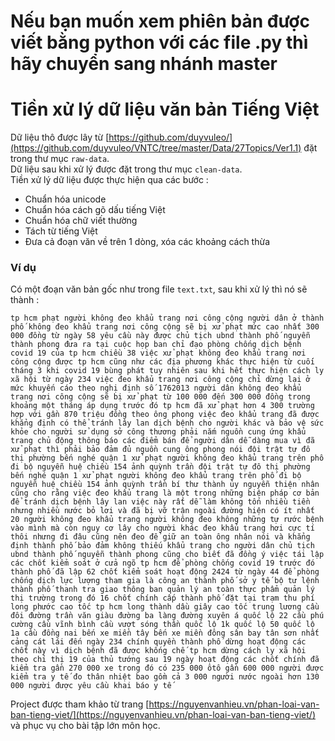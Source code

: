 # Nếu bạn muốn xem phiên bản được viết bằng python với các file .py thì hãy chuyển sang nhánh master
# Tiền xử lý dữ liệu văn bản Tiếng Việt
Dữ liệu thô được lây từ [https://github.com/duyvuleo/](https://github.com/duyvuleo/VNTC/tree/master/Data/27Topics/Ver1.1) đặt trong thư mục `raw-data`. <br />
Dữ liệu sau khi xử lý được đặt trong thư mục `clean-data`. <br />
Tiền xử lý dữ liệu được thực hiện qua các bước : 
- Chuẩn hóa unicode 
- Chuẩn hóa cách gõ dấu tiếng Việt
- Chuẩn hóa chữ viết thường
- Tách từ tiếng Việt
- Đưa cả đoạn văn về trên 1 dòng, xóa các khoảng cách thừa

### Ví dụ 
Có một đoạn văn bản gốc như trong file `text.txt`, sau khi xử lý thì nó sẽ thành :
```
tp hcm phạt người không đeo khẩu trang nơi công cộng người dân ở thành phố không đeo khẩu trang nơi công cộng sẽ bị xử phạt mức cao nhất 300 000 đồng từ ngày 58 yêu cầu này được chủ tịch ubnd thành phố nguyễn thành phong đưa ra tại cuộc họp ban chỉ đạo phòng chống dịch bệnh covid 19 của tp hcm chiều 38 việc xử phạt không đeo khẩu trang nơi công cộng được tp hcm cũng như các địa phương khác thực hiện từ cuối tháng 3 khi covid 19 bùng phát tuy nhiên sau khi hết thực hiện cách ly xã hội từ ngày 234 việc đeo khẩu trang nơi công cộng chỉ dừng lại ở mức khuyến cáo theo nghị định số 1762013 người dân không đeo khẩu trang nơi công cộng sẽ bị xử phạt từ 100 000 đến 300 000 đồng trong khoảng một tháng áp dụng trước đó tp hcm đã xử phạt hơn 4 300 trường hợp với gần 870 triệu đồng theo ông phong việc đeo khẩu trang đã được khẳng định có thể tránh lây lan dịch bệnh cho người khác và bảo vệ sức khỏe cho người sử dụng sở công thương phải nắm nguồn cung ứng khẩu trang chủ động thông báo các điểm bán để người dân dễ dàng mua vì đã xử phạt thì phải bảo đảm đủ nguồn cung ông phong nói đội trật tự đô thị phường bến nghé quận 1 xử phạt người không đeo khẩu trang trên phố đi bộ nguyễn huệ chiều 154 ảnh quỳnh trần đội trật tự đô thị phường bến nghé quận 1 xử phạt người không đeo khẩu trang trên phố đi bộ nguyễn huệ chiều 154 ảnh quỳnh trần bí thư thành ủy nguyễn thiện nhân cũng cho rằng việc đeo khẩu trang là một trong những biện pháp cơ bản để tránh dịch bệnh lây lan việc này rất dễ làm không tốn nhiều tiền nhưng nhiều nước bỏ lơi và đã bị vỡ trận ngoài đường hiện có ít nhất 20 người không đeo khẩu trang người không đeo không những tự rước bệnh vào mình mà còn nguy cơ lây cho người khác đeo khẩu trang hơi cực tí thôi nhưng đi đâu cũng nên đeo để giữ an toàn ông nhân nói và khẳng định thành phố bảo đảm không thiếu khẩu trang cho người dân chủ tịch ubnd thành phố nguyễn thành phong cũng cho biết đã đồng ý việc tái lập các chốt kiểm soát ở cửa ngõ tp hcm để phòng chống covid 19 trước đó thành phố đã lập 62 chốt kiểm soát hoạt động 2424 từ ngày 44 để phòng chống dịch lực lượng tham gia là công an thành phố sở y tế bộ tư lệnh thành phố thanh tra giao thông ban quản lý an toàn thực phẩm quản lý thị trường trong đó 16 chốt chính cấp thành phố đặt tại trạm thu phí long phước cao tốc tp hcm long thành dầu giây cao tốc trung lương cầu đôi đường trần văn giàu đường ba làng đường xuyên á quốc lộ 22 cầu phú cường cầu vĩnh bình cầu vượt sóng thần quốc lộ 1k quốc lộ 50 quốc lộ 1a cầu đồng nai bến xe miền tây bến xe miền đông sân bay tân sơn nhất cảng cát lái đến ngày 234 chính quyền thành phố dừng hoạt động các chốt này vì dịch bệnh đã được khống chế tp hcm dừng cách ly xã hội theo chỉ thị 19 của thủ tướng sau 19 ngày hoạt động các chốt chính đã kiểm tra gần 270 000 xe trong đó có 235 000 ôtô gần 600 000 người được kiểm tra y tế đo thân nhiệt bao gồm cả 3 000 người nước ngoài hơn 130 000 người được yêu cầu khai báo y tế
```

Project được tham khảo từ trang [https://nguyenvanhieu.vn/phan-loai-van-ban-tieng-viet/](https://nguyenvanhieu.vn/phan-loai-van-ban-tieng-viet/) và phục vụ cho bài tập lớn môn học.    
